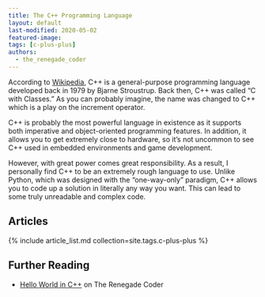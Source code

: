 ```yaml
---
title: The C++ Programming Language
layout: default
last-modified: 2020-05-02
featured-image:
tags: [c-plus-plus]
authors:
  - the_renegade_coder
---
```


According to [Wikipedia][2], C++ is a general-purpose programming language developed back in 1979 by Bjarne Stroustrup. Back then, C++ was called “C with Classes.” As you can probably imagine, the name was changed to C++ which is a play on the increment operator.

C++ is probably the most powerful language in existence as it supports both imperative and object-oriented programming features. In addition, it allows you to get extremely close to hardware, so it’s not uncommon to see C++ used in embedded environments and game development.

However, with great power comes great responsibility. As a result, I personally find C++ to be an extremely rough language to use. Unlike Python, which was designed with the “one-way-only” paradigm, C++ allows you to code up a solution in literally any way you want. This can lead to some truly unreadable and complex code.

## Articles

{% include article_list.md collection=site.tags.c-plus-plus %}

## Further Reading

- [Hello World in C++][1] on The Renegade Coder

[1]: https://therenegadecoder.com/code/hello-world-in-c-plus-plus/
[2]: https://en.wikipedia.org/wiki/C%2B%2B